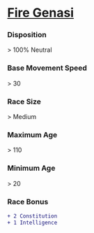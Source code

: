 # **[Fire Genasi](https://www.dndbeyond.com/races/genasi#FireGenasi)**
### **Disposition**
\> 100% Neutral
### **Base Movement Speed**
\> 30
### **Race Size**
\> Medium
### **Maximum Age**
\> 110
### **Minimum Age**
\> 20
### **Race Bonus**
```diff
+ 2 Constitution
+ 1 Intelligence
```

